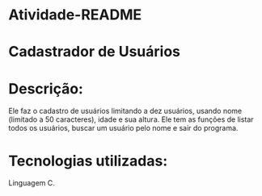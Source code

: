 # Atividade-README

# Cadastrador de Usuários

# Descrição:

Ele faz o cadastro de usuários limitando a dez usuários, usando nome (limitado a 50 caracteres), idade e sua altura. Ele tem as funções de listar todos os usuários, buscar um usuário pelo nome e sair do programa.

# Tecnologias utilizadas: 
Linguagem C.
